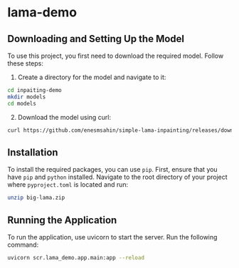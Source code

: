 # lama-demo

## Downloading and Setting Up the Model

To use this project, you first need to download the required model. Follow these steps:

1. Create a directory for the model and navigate to it:

  ```bash
  cd inpaiting-demo
  mkdir models
  cd models
  ```

2. Download the model using curl:

  ```bash
  curl https://github.com/enesmsahin/simple-lama-inpainting/releases/download/v0.1.0/big-lama.pt
  ```

## Installation

To install the required packages, you can use `pip`. First, ensure that you have `pip` and `python` installed.
Navigate to the root directory of your project where `pyproject.toml` is located and run:
  
  ```bash
  unzip big-lama.zip
  ```

## Running the Application
To run the application, use uvicorn to start the server. Run the following command:

  ```bash
  uvicorn scr.lama_demo.app.main:app --reload
  ```
